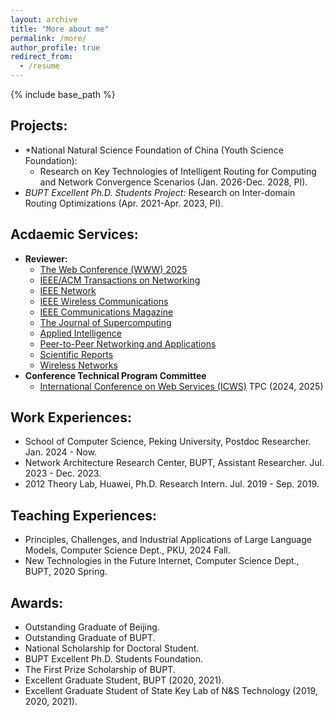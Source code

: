 ```yaml
---
layout: archive
title: "More about me"
permalink: /more/
author_profile: true
redirect_from:
  - /resume
---
```


{% include base_path %}

## Projects:
  - *National Natural Science Foundation of China (Youth Science Foundation):
    * Research on Key Technologies of Intelligent Routing for Computing and Network Convergence Scenarios (Jan. 2026-Dec. 2028, PI).
  - *BUPT Excellent Ph.D. Students Project:* Research on Inter-domain Routing Optimizations (Apr. 2021-Apr. 2023, PI).

## Acdaemic Services:
  - **Reviewer:**
      - [The Web Conference (WWW) 2025](https://www2025.thewebconf.org/)
      - [IEEE/ACM Transactions on Networking](https://www.computer.org/csdl/journal/nt) 
      - [IEEE Network](https://www.comsoc.org/publications/magazines/ieee-network)
      - [IEEE Wireless Communications](https://www.comsoc.org/publications/magazines/ieee-wireless-communications)
      - [IEEE Communications Magazine](https://www.comsoc.org/publications/magazines/ieee-communications-magazine)
      - [The Journal of Supercomputing](https://link.springer.com/journal/11227)
      - [Applied Intelligence](https://www.springer.com/journal/10489/)
      - [Peer-to-Peer Networking and Applications](https://www.springer.com/journal/12083)
      - [Scientific Reports](https://www.nature.com/srep/)
      - [Wireless Networks](https://www.springer.com/11276)
  - **Conference Technical Program Committee**
      - [International Conference on Web Services (ICWS)](http://www.icws.org/2024/) TPC (2024, 2025)

## Work Experiences:
  - School of Computer Science, Peking University, Postdoc Researcher. Jan. 2024 - Now.
  - Network Architecture Research Center, BUPT, Assistant Researcher. Jul. 2023 - Dec. 2023.
  - 2012 Theory Lab, Huawei, Ph.D. Research Intern. Jul. 2019 - Sep. 2019.

## Teaching Experiences:
  - Principles, Challenges, and Industrial Applications of Large Language Models, Computer Science Dept., PKU, 2024 Fall.
  - New Technologies in the Future Internet, Computer Science Dept., BUPT, 2020 Spring.
  
## Awards:
  - Outstanding Graduate of Beijing.
  - Outstanding Graduate of BUPT.
  - National Scholarship for Doctoral Student.
  - BUPT Excellent Ph.D. Students Foundation.
  - The First Prize Scholarship of BUPT.
  - Excellent Graduate Student, BUPT (2020, 2021).
  - Excellent Graduate Student of State Key Lab of N&S Technology (2019, 2020, 2021).
